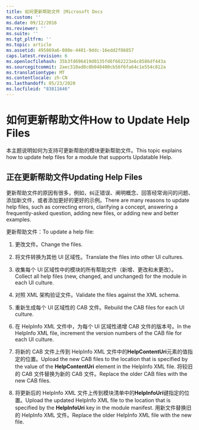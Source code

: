 ```yaml
---
title: 如何更新帮助文件 |Microsoft Docs
ms.custom: ''
ms.date: 09/12/2016
ms.reviewer: ''
ms.suite: ''
ms.tgt_pltfrm: ''
ms.topic: article
ms.assetid: 495869a6-080e-4401-9ddc-16edd2f86857
caps.latest.revision: 6
ms.openlocfilehash: 35b3fd696419d0135fd6f662223e6c8586df443a
ms.sourcegitcommit: 2aec310ad0c0b048400cb56f6fa64c1e554c812a
ms.translationtype: MT
ms.contentlocale: zh-CN
ms.lasthandoff: 05/23/2020
ms.locfileid: "83811646"
---
```

# <a name="how-to-update-help-files"></a><span data-ttu-id="c7db0-102">如何更新帮助文件</span><span class="sxs-lookup"><span data-stu-id="c7db0-102">How to Update Help Files</span></span>

<span data-ttu-id="c7db0-103">本主题说明如何为支持可更新帮助的模块更新帮助文件。</span><span class="sxs-lookup"><span data-stu-id="c7db0-103">This topic explains how to update help files for a module that supports Updatable Help.</span></span>

## <a name="updating-help-files"></a><span data-ttu-id="c7db0-104">正在更新帮助文件</span><span class="sxs-lookup"><span data-stu-id="c7db0-104">Updating Help Files</span></span>

<span data-ttu-id="c7db0-105">更新帮助文件的原因有很多，例如，纠正错误、阐明概念、回答经常询问的问题、添加新文件，或者添加更好的更好的示例。</span><span class="sxs-lookup"><span data-stu-id="c7db0-105">There are many reasons to update help files, such as correcting errors, clarifying a concept, answering a frequently-asked question, adding new files, or adding new and better examples.</span></span>

<span data-ttu-id="c7db0-106">更新帮助文件：</span><span class="sxs-lookup"><span data-stu-id="c7db0-106">To update a help file:</span></span>

1. <span data-ttu-id="c7db0-107">更改文件。</span><span class="sxs-lookup"><span data-stu-id="c7db0-107">Change the files.</span></span>

2. <span data-ttu-id="c7db0-108">将文件转换为其他 UI 区域性。</span><span class="sxs-lookup"><span data-stu-id="c7db0-108">Translate the files into other UI cultures.</span></span>

3. <span data-ttu-id="c7db0-109">收集每个 UI 区域性中的模块的所有帮助文件（新增、更改和未更改）。</span><span class="sxs-lookup"><span data-stu-id="c7db0-109">Collect all help files (new, changed, and unchanged) for the module in each UI culture.</span></span>

4. <span data-ttu-id="c7db0-110">对照 XML 架构验证文件。</span><span class="sxs-lookup"><span data-stu-id="c7db0-110">Validate the files against the XML schema.</span></span>

5. <span data-ttu-id="c7db0-111">重新生成每个 UI 区域性的 CAB 文件。</span><span class="sxs-lookup"><span data-stu-id="c7db0-111">Rebuild the CAB files for each UI culture.</span></span>

6. <span data-ttu-id="c7db0-112">在 HelpInfo XML 文件中，为每个 UI 区域性递增 CAB 文件的版本号。</span><span class="sxs-lookup"><span data-stu-id="c7db0-112">In the HelpInfo XML file, increment the version numbers of the CAB file for each UI culture.</span></span>

7. <span data-ttu-id="c7db0-113">将新的 CAB 文件上传到 HelpInfo XML 文件中的**HelpContentUri**元素的值指定的位置。</span><span class="sxs-lookup"><span data-stu-id="c7db0-113">Upload the new CAB files to the location that is specified by the value of the **HelpContentUri** element in the HelpInfo XML file.</span></span> <span data-ttu-id="c7db0-114">将较旧的 CAB 文件替换为新的 CAB 文件。</span><span class="sxs-lookup"><span data-stu-id="c7db0-114">Replace the older CAB files with the new CAB files.</span></span>

8. <span data-ttu-id="c7db0-115">将更新后的 HelpInfo XML 文件上传到模块清单中的**HelpInfoUri**键指定的位置。</span><span class="sxs-lookup"><span data-stu-id="c7db0-115">Upload the updated HelpInfo XML file to the location that is specified by the **HelpInfoUri** key in the module manifest.</span></span> <span data-ttu-id="c7db0-116">用新文件替换旧的 HelpInfo XML 文件。</span><span class="sxs-lookup"><span data-stu-id="c7db0-116">Replace the older HelpInfo XML file with the new file.</span></span>

